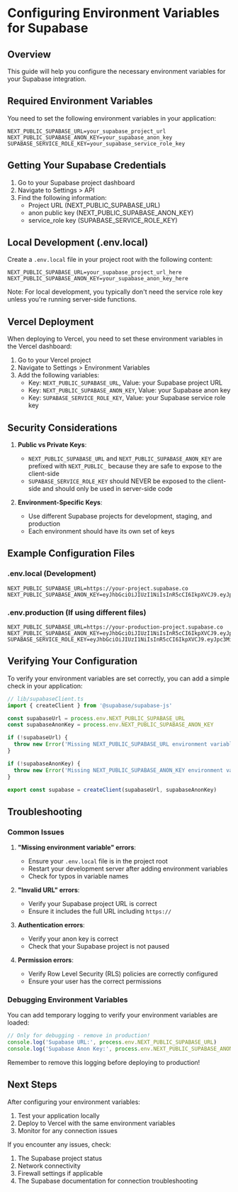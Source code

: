 # Configuring Environment Variables for Supabase

## Overview
This guide will help you configure the necessary environment variables for your Supabase integration.

## Required Environment Variables

You need to set the following environment variables in your application:

```
NEXT_PUBLIC_SUPABASE_URL=your_supabase_project_url
NEXT_PUBLIC_SUPABASE_ANON_KEY=your_supabase_anon_key
SUPABASE_SERVICE_ROLE_KEY=your_supabase_service_role_key
```

## Getting Your Supabase Credentials

1. Go to your Supabase project dashboard
2. Navigate to Settings > API
3. Find the following information:
   - Project URL (NEXT_PUBLIC_SUPABASE_URL)
   - anon public key (NEXT_PUBLIC_SUPABASE_ANON_KEY)
   - service_role key (SUPABASE_SERVICE_ROLE_KEY)

## Local Development (.env.local)

Create a `.env.local` file in your project root with the following content:

```
NEXT_PUBLIC_SUPABASE_URL=your_supabase_project_url_here
NEXT_PUBLIC_SUPABASE_ANON_KEY=your_supabase_anon_key_here
```

Note: For local development, you typically don't need the service role key unless you're running server-side functions.

## Vercel Deployment

When deploying to Vercel, you need to set these environment variables in the Vercel dashboard:

1. Go to your Vercel project
2. Navigate to Settings > Environment Variables
3. Add the following variables:
   - Key: `NEXT_PUBLIC_SUPABASE_URL`, Value: your Supabase project URL
   - Key: `NEXT_PUBLIC_SUPABASE_ANON_KEY`, Value: your Supabase anon key
   - Key: `SUPABASE_SERVICE_ROLE_KEY`, Value: your Supabase service role key

## Security Considerations

1. **Public vs Private Keys**:
   - `NEXT_PUBLIC_SUPABASE_URL` and `NEXT_PUBLIC_SUPABASE_ANON_KEY` are prefixed with `NEXT_PUBLIC_` because they are safe to expose to the client-side
   - `SUPABASE_SERVICE_ROLE_KEY` should NEVER be exposed to the client-side and should only be used in server-side code

2. **Environment-Specific Keys**:
   - Use different Supabase projects for development, staging, and production
   - Each environment should have its own set of keys

## Example Configuration Files

### .env.local (Development)
```
NEXT_PUBLIC_SUPABASE_URL=https://your-project.supabase.co
NEXT_PUBLIC_SUPABASE_ANON_KEY=eyJhbGciOiJIUzI1NiIsInR5cCI6IkpXVCJ9.eyJpc3MiOiJzdXBhYmFzZSIsInJlZiI6InlvdXItcHJvamVjdCIsInJvbGUiOiJhbm9uIiwiaWF0IjoxNjI0NTQ0MDAwLCJleHAiOjE5NDAxMjAwMDB9.YourAnonKeyHere
```

### .env.production (If using different files)
```
NEXT_PUBLIC_SUPABASE_URL=https://your-production-project.supabase.co
NEXT_PUBLIC_SUPABASE_ANON_KEY=eyJhbGciOiJIUzI1NiIsInR5cCI6IkpXVCJ9.eyJpc3MiOiJzdXBhYmFzZSIsInJlZiI6InlvdXItcHJvZHVjdGlvbi1wcm9qZWN0Iiwicm9sZSI6ImFub24iLCJpYXQiOjE2MjQ1NDQwMDAsImV4cCI6MTk0MDEyMDAwMH0.YourProductionAnonKeyHere
SUPABASE_SERVICE_ROLE_KEY=eyJhbGciOiJIUzI1NiIsInR5cCI6IkpXVCJ9.eyJpc3MiOiJzdXBhYmFzZSIsInJlZiI6InlvdXItcHJvZHVjdGlvbi1wcm9qZWN0Iiwicm9sZSI6InNlcnZpY2Vfcm9sZSIsImlhdCI6MTYyNDU0NDAwMCwiZXhwIjoxOTQwMTIwMDAwfQ.YourServiceRoleKeyHere
```

## Verifying Your Configuration

To verify your environment variables are set correctly, you can add a simple check in your application:

```typescript
// lib/supabaseClient.ts
import { createClient } from '@supabase/supabase-js'

const supabaseUrl = process.env.NEXT_PUBLIC_SUPABASE_URL
const supabaseAnonKey = process.env.NEXT_PUBLIC_SUPABASE_ANON_KEY

if (!supabaseUrl) {
  throw new Error('Missing NEXT_PUBLIC_SUPABASE_URL environment variable')
}

if (!supabaseAnonKey) {
  throw new Error('Missing NEXT_PUBLIC_SUPABASE_ANON_KEY environment variable')
}

export const supabase = createClient(supabaseUrl, supabaseAnonKey)
```

## Troubleshooting

### Common Issues

1. **"Missing environment variable" errors**:
   - Ensure your `.env.local` file is in the project root
   - Restart your development server after adding environment variables
   - Check for typos in variable names

2. **"Invalid URL" errors**:
   - Verify your Supabase project URL is correct
   - Ensure it includes the full URL including `https://`

3. **Authentication errors**:
   - Verify your anon key is correct
   - Check that your Supabase project is not paused

4. **Permission errors**:
   - Verify Row Level Security (RLS) policies are correctly configured
   - Ensure your user has the correct permissions

### Debugging Environment Variables

You can add temporary logging to verify your environment variables are loaded:

```typescript
// Only for debugging - remove in production!
console.log('Supabase URL:', process.env.NEXT_PUBLIC_SUPABASE_URL)
console.log('Supabase Anon Key:', process.env.NEXT_PUBLIC_SUPABASE_ANON_KEY ? 'SET' : 'NOT SET')
```

Remember to remove this logging before deploying to production!

## Next Steps

After configuring your environment variables:
1. Test your application locally
2. Deploy to Vercel with the same environment variables
3. Monitor for any connection issues

If you encounter any issues, check:
1. The Supabase project status
2. Network connectivity
3. Firewall settings if applicable
4. The Supabase documentation for connection troubleshooting